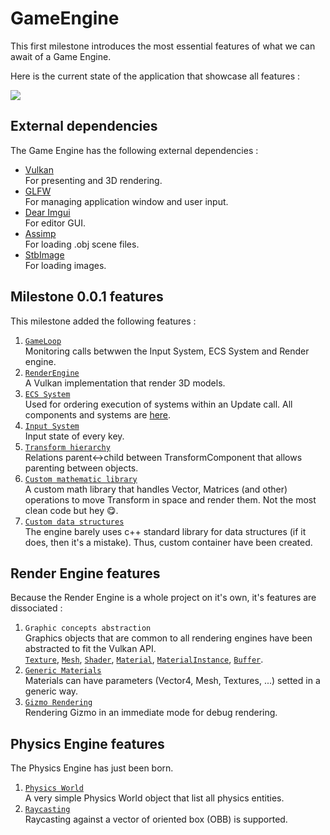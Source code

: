 # GameEngine

This first milestone introduces the most essential features of what we can await of a Game Engine.

Here is the current state of the application that showcase all features :

![](https://i.imgur.com/ORX1SBL.gif)

## External dependencies

The Game Engine has the following external dependencies :
* [Vulkan](https://www.khronos.org/vulkan/) <br/>
  For presenting and 3D rendering.
* [GLFW](https://github.com/glfw/glfw) <br/>
  For managing application window and user input.
* [Dear Imgui](https://github.com/ocornut/imgui) <br/>
  For editor GUI.
* [Assimp](https://github.com/assimp/assimp) <br/>
  For loading .obj scene files.
* [StbImage](https://github.com/nothings/stb) <br/>
  For loading images.

## Milestone 0.0.1 features

This milestone added the following features :
1. [`GameLoop`](https://github.com/ldalzotto/GameEngine/tree/0.0.1/GameEngine/GameLoop) <br/>
   Monitoring calls betwwen the Input System, ECS System and Render engine.
2. [`RenderEngine`]() <br/>
   A Vulkan implementation that render 3D models.
3. [`ECS System`](https://github.com/ldalzotto/GameEngine/tree/0.0.1/GameEngine/ECS) <br/>
   Used for ordering execution of systems within an Update call. All components and systems are [here](https://github.com/ldalzotto/GameEngine/tree/0.0.1/GameEngine/ECS_Impl).
4. [`Input System`](https://github.com/ldalzotto/GameEngine/tree/0.0.1/GameEngine/Input) <br/>
   Input state of every key.
5. [`Transform hierarchy`](https://github.com/ldalzotto/GameEngine/blob/master/GameEngine/ECS_Impl/Components/Transform/TransformComponent.h) <br/>
   Relations parent<->child between TransformComponent that allows parenting between objects.
6. [`Custom mathematic library`](https://github.com/ldalzotto/GameEngine/tree/0.0.1/GameEngine/Common/Math) <br/>
   A custom math library that handles Vector, Matrices (and other) operations to move Transform in space and render them. Not the most clean code but hey 😋.
7. [`Custom data structures`](https://github.com/ldalzotto/GameEngine/tree/0.0.1/GameEngine/Common/DataStructures) <br/>
   The engine barely uses c++ standard library for data structures (if it does, then it's a mistake). Thus, custom container have been created.
   
## Render Engine features 

Because the Render Engine is a whole project on it's own, it's features are dissociated :
1. `Graphic concepts abstraction` <br/>
   Graphics objects that are common to all rendering engines have been abstracted to fit the Vulkan API. <br/>
   [`Texture`](https://github.com/ldalzotto/GameEngine/blob/master/GameEngine/Render/Texture/Texture.h), 
   [`Mesh`](https://github.com/ldalzotto/GameEngine/blob/master/GameEngine/Render/Mesh/Mesh.h), 
   [`Shader`](https://github.com/ldalzotto/GameEngine/blob/master/GameEngine/Render/Shader/Shader.h),
   [`Material`](https://github.com/ldalzotto/GameEngine/blob/master/GameEngine/Render/Materials/Material.h),
   [`MaterialInstance`](https://github.com/ldalzotto/GameEngine/blob/master/GameEngine/Render/Materials/MaterialInstance.h), 
   [`Buffer`](https://github.com/ldalzotto/GameEngine/blob/master/GameEngine/Render/VulkanObjects/Memory/VulkanBuffer.h). 
2. [`Generic Materials`](https://github.com/ldalzotto/GameEngine/blob/master/GameEngine/Render/Materials/MaterialInstance.h) <br/>
   Materials can have parameters (Vector4, Mesh, Textures, ...) setted in a generic way.
3. [`Gizmo Rendering`](https://github.com/ldalzotto/GameEngine/blob/master/GameEngine/Render/Gizmo/Gizmo.h) <br/>
   Rendering Gizmo in an immediate mode for debug rendering.
   
## Physics Engine features

The Physics Engine has just been born.
1. [`Physics World`](https://github.com/ldalzotto/GameEngine/blob/master/GameEngine/Physics/World/World.h) <br/>
   A very simple Physics World object that list all physics entities.
1. [`Raycasting`](https://github.com/ldalzotto/GameEngine/blob/master/GameEngine/Physics/World/RayCast.h) <br/>
   Raycasting against a vector of oriented box (OBB) is supported.
